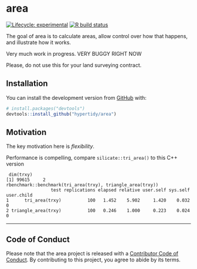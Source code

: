 
<!-- README.md is generated from README.Rmd. Please edit that file -->

# area

<!-- badges: start -->

[![Lifecycle:
experimental](https://img.shields.io/badge/lifecycle-experimental-orange.svg)](https://www.tidyverse.org/lifecycle/#experimental)
[![R build
status](https://github.com/hypertidy/area/workflows/R-CMD-check/badge.svg)](https://github.com/hypertidy/area/actions)
<!-- badges: end -->

The goal of area is to calculate areas, allow control over how that
happens, and illustrate how it works.

Very much work in progress. VERY BUGGY RIGHT NOW

Please, do not use this for your land surveying contract.

## Installation

You can install the development version from
[GitHub](https://github.com/) with:

``` r
# install.packages("devtools")
devtools::install_github("hypertidy/area")
```

## Motivation

The key motivation here is *flexibility*.

Performance is compelling, compare `silicate::tri_area()` to this C++ version

```
 dim(trxy)
[1] 99615     2
rbenchmark::benchmark(tri_area(trxy), triangle_area(trxy))
                 test replications elapsed relative user.self sys.self user.child
1      tri_area(trxy)          100   1.452    5.902     1.420    0.032          0
2 triangle_area(trxy)          100   0.246    1.000     0.223    0.024          0
```
-----

## Code of Conduct

Please note that the area project is released with a [Contributor Code
of
Conduct](https://contributor-covenant.org/version/2/0/CODE_OF_CONDUCT.html).
By contributing to this project, you agree to abide by its terms.
